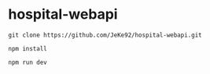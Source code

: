 # hospital-webapi

`git clone https://github.com/JeKe92/hospital-webapi.git`

`npm install`

`npm run dev`

